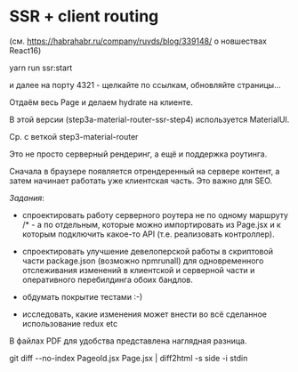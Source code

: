 # SSR + client routing

(см. https://habrahabr.ru/company/ruvds/blog/339148/ о новшествах React16)

yarn run ssr:start

и далее на порту 4321 - щелкайте по ссылкам, обновляйте страницы...

Отдаём весь Page и делаем hydrate на клиенте.

В этой версии (step3a-material-router-ssr-step4) используется MaterialUI.

Ср. с веткой step3-material-router

Это не просто серверный рендеринг, а ещё и поддержка роутинга.

Сначала в браузере появляется отрендеренный на сервере контент, а затем начинает работать уже клиентская часть. Это важно для SEO.

*Задания*:

 - спроектировать работу серверного роутера не по одному маршруту /* - а по отдельным, которые можно импортировать из  Page.jsx и к которым подключить какое-то API (т.е. реализовать контроллер).

 - спроектировать улучшение девелоперской работы в скриптовой части package.json (возможно npmrunall) для одновременного отслеживания изменений в клиентской и серверной части и оперативного перебилдинга обоих бандлов.

 - обдумать покрытие тестами :-)

 - исследовать, какие изменения может внести во всё сделанное использование redux etc




В файлах PDF для удобства представлена наглядная разница.

git diff --no-index Pageold.jsx Page.jsx | diff2html -s side -i stdin
